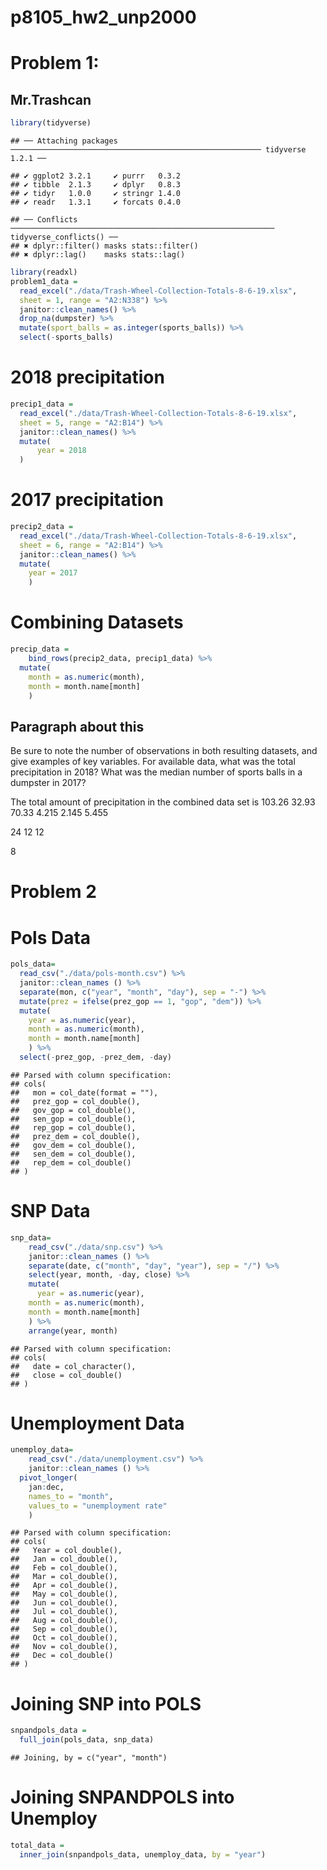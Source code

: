 p8105\_hw2\_unp2000
================

# Problem 1:

## Mr.Trashcan

``` r
library(tidyverse)
```

    ## ── Attaching packages ──────────────────────────────────────────────────────── tidyverse 1.2.1 ──

    ## ✔ ggplot2 3.2.1     ✔ purrr   0.3.2
    ## ✔ tibble  2.1.3     ✔ dplyr   0.8.3
    ## ✔ tidyr   1.0.0     ✔ stringr 1.4.0
    ## ✔ readr   1.3.1     ✔ forcats 0.4.0

    ## ── Conflicts ─────────────────────────────────────────────────────────── tidyverse_conflicts() ──
    ## ✖ dplyr::filter() masks stats::filter()
    ## ✖ dplyr::lag()    masks stats::lag()

``` r
library(readxl)
problem1_data = 
  read_excel("./data/Trash-Wheel-Collection-Totals-8-6-19.xlsx", 
  sheet = 1, range = "A2:N338") %>%
  janitor::clean_names() %>%
  drop_na(dumpster) %>%
  mutate(sport_balls = as.integer(sports_balls)) %>%
  select(-sports_balls)
```

# 2018 precipitation

``` r
precip1_data = 
  read_excel("./data/Trash-Wheel-Collection-Totals-8-6-19.xlsx",
  sheet = 5, range = "A2:B14") %>%
  janitor::clean_names() %>%
  mutate(
      year = 2018
  )
```

# 2017 precipitation

``` r
precip2_data = 
  read_excel("./data/Trash-Wheel-Collection-Totals-8-6-19.xlsx", 
  sheet = 6, range = "A2:B14") %>%
  janitor::clean_names() %>%
  mutate(
    year = 2017
    )
```

# Combining Datasets

``` r
precip_data =
    bind_rows(precip2_data, precip1_data) %>%
  mutate(
    month = as.numeric(month),
    month = month.name[month]
    )
```

## Paragraph about this

Be sure to note the number of observations in both resulting datasets,
and give examples of key variables. For available data, what was the
total precipitation in 2018? What was the median number of sports balls
in a dumpster in 2017?

The total amount of precipitation in the combined data set is 103.26
32.93 70.33 4.215 2.145 5.455

24 12 12

8

# Problem 2

# Pols Data

``` r
pols_data= 
  read_csv("./data/pols-month.csv") %>%
  janitor::clean_names () %>%
  separate(mon, c("year", "month", "day"), sep = "-") %>%
  mutate(prez = ifelse(prez_gop == 1, "gop", "dem")) %>%
  mutate(
    year = as.numeric(year), 
    month = as.numeric(month),
    month = month.name[month]
    ) %>%
  select(-prez_gop, -prez_dem, -day)
```

    ## Parsed with column specification:
    ## cols(
    ##   mon = col_date(format = ""),
    ##   prez_gop = col_double(),
    ##   gov_gop = col_double(),
    ##   sen_gop = col_double(),
    ##   rep_gop = col_double(),
    ##   prez_dem = col_double(),
    ##   gov_dem = col_double(),
    ##   sen_dem = col_double(),
    ##   rep_dem = col_double()
    ## )

# SNP Data

``` r
snp_data= 
    read_csv("./data/snp.csv") %>%
    janitor::clean_names () %>%
    separate(date, c("month", "day", "year"), sep = "/") %>%
    select(year, month, -day, close) %>%
    mutate(
      year = as.numeric(year),
    month = as.numeric(month),
    month = month.name[month]
    ) %>%
    arrange(year, month)
```

    ## Parsed with column specification:
    ## cols(
    ##   date = col_character(),
    ##   close = col_double()
    ## )

# Unemployment Data

``` r
unemploy_data= 
    read_csv("./data/unemployment.csv") %>%
    janitor::clean_names () %>%
  pivot_longer(
    jan:dec,
    names_to = "month", 
    values_to = "unemployment rate"
    )
```

    ## Parsed with column specification:
    ## cols(
    ##   Year = col_double(),
    ##   Jan = col_double(),
    ##   Feb = col_double(),
    ##   Mar = col_double(),
    ##   Apr = col_double(),
    ##   May = col_double(),
    ##   Jun = col_double(),
    ##   Jul = col_double(),
    ##   Aug = col_double(),
    ##   Sep = col_double(),
    ##   Oct = col_double(),
    ##   Nov = col_double(),
    ##   Dec = col_double()
    ## )

# Joining SNP into POLS

``` r
snpandpols_data = 
  full_join(pols_data, snp_data) 
```

    ## Joining, by = c("year", "month")

# Joining SNPANDPOLS into Unemploy

``` r
total_data = 
  inner_join(snpandpols_data, unemploy_data, by = "year")
```
